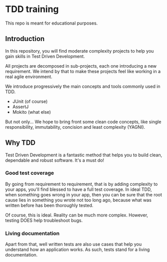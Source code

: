 # TDD training
This repo is meant for educational purposes.

## Introduction
In this repository, you will find moderate complexity projects to help you gain skills in Test Driven Development.

All projects are decomposed in sub-projects, each one introducing a new requirement. We intend by that to make these projects feel like working in a real agile environment.

We introduce progressively the main concepts and tools commonly used in TDD.
* JUnit (of course)
* AssertJ
* Mokito (what else)

But not only... We hope to bring front some clean code concepts, like single responsibility, immutability, concision and least complexity (YAGNI).

## Why TDD
Test Driven Development is a fantastic method that helps you to build clean, dependable and robust software. It's a must do!

### Good test coverage
By going from requirement to requirement, that is by adding complexity to your apps, you'll find blessed to have a full test coverage. In ideal TDD, when something goes wrong in your app, then you can be sure that the root cause lies in something you wrote not too long ago, because what was written before has been thoroughly tested.

Of course, this is ideal. Reality can be much more complex. However, testing DOES help troubleshoot bugs.

### Living documentation
Apart from that, well written tests are also use cases that help you understand how an application works. As such, tests stand for a living documentation.